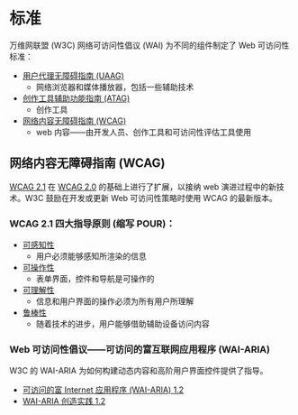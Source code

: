 # 标准


万维网联盟 (W3C) 网络可访问性倡议 (WAI) 为不同的组件制定了 Web 可访问性标准：

- [用户代理无障碍指南 (UAAG)](https://www.w3.org/WAI/standards-guidelines/uaag/)
  - 网络浏览器和媒体播放器，包括一些辅助技术
- [创作工具辅助功能指南 (ATAG)](https://www.w3.org/WAI/standards-guidelines/atag/)
  - 创作工具
- [网络内容无障碍指南 (WCAG)](https://www.w3.org/WAI/standards-guidelines/wcag/)
  - web 内容——由开发人员、创作工具和可访问性评估工具使用

## 网络内容无障碍指南 (WCAG)

[WCAG 2.1](https://www.w3.org/TR/WCAG21/) 在 [WCAG 2.0](https://www.w3.org/TR/WCAG20/) 的基础上进行了扩展，以接纳 web 演进过程中的新技术。W3C 鼓励在开发或更新 Web 可访问性策略时使用 WCAG 的最新版本。

### WCAG 2.1 四大指导原则 (缩写 POUR)：

- [可感知性](https://www.w3.org/TR/WCAG21/#perceivable)
  - 用户必须能够感知所渲染的信息
- [可操作性](https://www.w3.org/TR/WCAG21/#operable)
  - 表单界面，控件和导航是可操作的
- [可理解性](https://www.w3.org/TR/WCAG21/#understandable)
  - 信息和用户界面的操作必须为所有用户所理解
- [鲁棒性](https://www.w3.org/TR/WCAG21/#robust)
  - 随着技术的进步，用户能够借助辅助设备访问内容

### Web 可访问性倡议——可访问的富互联网应用程序 (WAI-ARIA)

W3C 的 WAI-ARIA 为如何构建动态内容和高阶用户界面控件提供了指导。

- [可访问的富 Internet 应用程序 (WAI-ARIA) 1.2](https://www.w3.org/TR/wai-aria-1.2/)
- [WAI-ARIA 创造实践 1.2](https://www.w3.org/TR/wai-aria-practices-1.2/)
